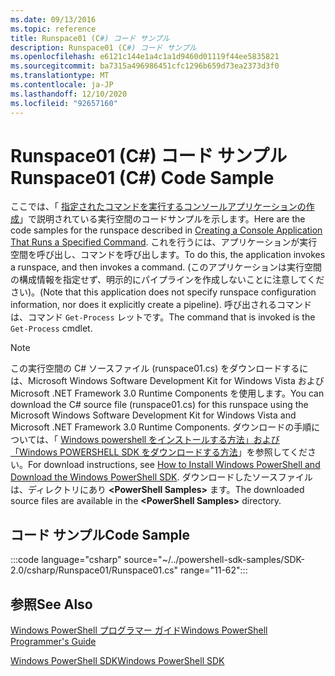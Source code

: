 ```yaml
---
ms.date: 09/13/2016
ms.topic: reference
title: Runspace01 (C#) コード サンプル
description: Runspace01 (C#) コード サンプル
ms.openlocfilehash: e6121c144e1a4c1a1d9460d01119f44ee5835821
ms.sourcegitcommit: ba7315a496986451cfc1296b659d73ea2373d3f0
ms.translationtype: MT
ms.contentlocale: ja-JP
ms.lasthandoff: 12/10/2020
ms.locfileid: "92657160"
---
```

# <a name="runspace01-c-code-sample"></a><span data-ttu-id="6c8c0-103">Runspace01 (C#) コード サンプル</span><span class="sxs-lookup"><span data-stu-id="6c8c0-103">Runspace01 (C#) Code Sample</span></span>

<span data-ttu-id="6c8c0-104">ここでは、「 [指定されたコマンドを実行するコンソールアプリケーションの作成](/dotnet/csharp/programming-guide/inside-a-program/hello-world-your-first-program)」で説明されている実行空間のコードサンプルを示します。</span><span class="sxs-lookup"><span data-stu-id="6c8c0-104">Here are the code samples for the runspace described in [Creating a Console Application That Runs a Specified Command](/dotnet/csharp/programming-guide/inside-a-program/hello-world-your-first-program).</span></span>
<span data-ttu-id="6c8c0-105">これを行うには、アプリケーションが実行空間を呼び出し、コマンドを呼び出します。</span><span class="sxs-lookup"><span data-stu-id="6c8c0-105">To do this, the application invokes a runspace, and then invokes a command.</span></span> <span data-ttu-id="6c8c0-106">(このアプリケーションは実行空間の構成情報を指定せず、明示的にパイプラインを作成しないことに注意してください)。</span><span class="sxs-lookup"><span data-stu-id="6c8c0-106">(Note that this application does not specify runspace configuration information, nor does it explicitly create a pipeline).</span></span> <span data-ttu-id="6c8c0-107">呼び出されるコマンドは、コマンド `Get-Process` レットです。</span><span class="sxs-lookup"><span data-stu-id="6c8c0-107">The command that is invoked is the `Get-Process` cmdlet.</span></span>

> [!NOTE]
> <span data-ttu-id="6c8c0-108">この実行空間の C# ソースファイル (runspace01.cs) をダウンロードするには、Microsoft Windows Software Development Kit for Windows Vista および Microsoft .NET Framework 3.0 Runtime Components を使用します。</span><span class="sxs-lookup"><span data-stu-id="6c8c0-108">You can download the C# source file (runspace01.cs) for this runspace using the Microsoft Windows Software Development Kit for Windows Vista and Microsoft .NET Framework 3.0 Runtime Components.</span></span>
> <span data-ttu-id="6c8c0-109">ダウンロードの手順については、「 [Windows powershell をインストールする方法」および「Windows POWERSHELL SDK をダウンロードする方法](/powershell/scripting/developer/installing-the-windows-powershell-sdk)」を参照してください。</span><span class="sxs-lookup"><span data-stu-id="6c8c0-109">For download instructions, see [How to Install Windows PowerShell and Download the Windows PowerShell SDK](/powershell/scripting/developer/installing-the-windows-powershell-sdk).</span></span>
> <span data-ttu-id="6c8c0-110">ダウンロードしたソースファイルは、ディレクトリにあり **\<PowerShell Samples>** ます。</span><span class="sxs-lookup"><span data-stu-id="6c8c0-110">The downloaded source files are available in the **\<PowerShell Samples>** directory.</span></span>

## <a name="code-sample"></a><span data-ttu-id="6c8c0-111">コード サンプル</span><span class="sxs-lookup"><span data-stu-id="6c8c0-111">Code Sample</span></span>

:::code language="csharp" source="~/../powershell-sdk-samples/SDK-2.0/csharp/Runspace01/Runspace01.cs" range="11-62":::

## <a name="see-also"></a><span data-ttu-id="6c8c0-112">参照</span><span class="sxs-lookup"><span data-stu-id="6c8c0-112">See Also</span></span>

[<span data-ttu-id="6c8c0-113">Windows PowerShell プログラマー ガイド</span><span class="sxs-lookup"><span data-stu-id="6c8c0-113">Windows PowerShell Programmer's Guide</span></span>](./windows-powershell-programmer-s-guide.md)

[<span data-ttu-id="6c8c0-114">Windows PowerShell SDK</span><span class="sxs-lookup"><span data-stu-id="6c8c0-114">Windows PowerShell SDK</span></span>](../windows-powershell-reference.md)
